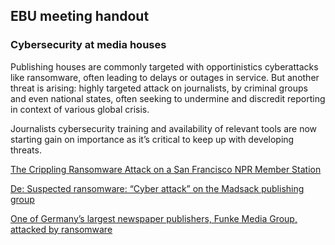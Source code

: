## EBU meeting handout

### Cybersecurity at media houses

Publishing houses are commonly targeted with opportinistics cyberattacks like ransomware, often leading to delays or outages in service. But another threat is arising: highly targeted attack on journalists, by criminal groups and even national states, often seeking to undermine and discredit reporting in context of various global crisis.

Journalists cybersecurity training and availability of relevant tools are now starting gain on importance as it’s critical to keep up with developing threats.

[The Crippling Ransomware Attack on a San Francisco NPR Member Station](https://www.kqed.org/futureofyou/436414/the-crippling-ransomware-attack-on-kqed-the-inside-story)

[De: Suspected ransomware: “Cyber attack” on the Madsack publishing group](https://www.databreaches.net/de-suspected-ransomware-cyber-attack-on-the-madsack-publishing-group/)

[One of Germany’s largest newspaper publishers, Funke Media Group, attacked by ransomware](https://blog.cyberplural.com/funke-media-group-attacked-by-ransomware/)
